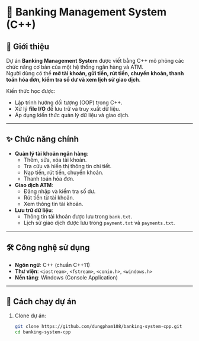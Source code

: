 # 🏦 Banking Management System (C++)

## 📌 Giới thiệu
Dự án **Banking Management System** được viết bằng C++ mô phỏng các chức năng cơ bản của một hệ thống ngân hàng và ATM.  
Người dùng có thể **mở tài khoản, gửi tiền, rút tiền, chuyển khoản, thanh toán hóa đơn, kiểm tra số dư và xem lịch sử giao dịch**.  

Kiến thức học được:
- Lập trình hướng đối tượng (OOP) trong C++.
- Xử lý **file I/O** để lưu trữ và truy xuất dữ liệu.
- Áp dụng kiến thức quản lý dữ liệu và giao dịch.

---

## ✨ Chức năng chính
- **Quản lý tài khoản ngân hàng**:
  - Thêm, sửa, xóa tài khoản.
  - Tra cứu và hiển thị thông tin chi tiết.
  - Nạp tiền, rút tiền, chuyển khoản.
  - Thanh toán hóa đơn.
- **Giao dịch ATM**:
  - Đăng nhập và kiểm tra số dư.
  - Rút tiền từ tài khoản.
  - Xem thông tin tài khoản.
- **Lưu trữ dữ liệu**:
  - Thông tin tài khoản được lưu trong `bank.txt`.
  - Lịch sử giao dịch được lưu trong `payment.txt` và `payments.txt`.

---

## 🛠️ Công nghệ sử dụng
- **Ngôn ngữ**: C++ (chuẩn C++11)
- **Thư viện**: `<iostream>`, `<fstream>`, `<conio.h>`, `<windows.h>`
- **Nền tảng**: Windows (Console Application)

---

## 🚀 Cách chạy dự án
1. Clone dự án:
   ```bash
   git clone https://github.com/dungpham108/banking-system-cpp.git
   cd banking-system-cpp
